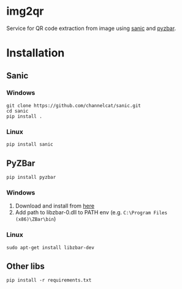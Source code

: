 # img2qr

Service for QR code extraction from image using [sanic](https://github.com/channelcat/sanic/) and [pyzbar](https://github.com/NaturalHistoryMuseum/pyzbar).

# Installation

## Sanic

### Windows

```
git clone https://github.com/channelcat/sanic.git
cd sanic
pip install .
```

### Linux

```
pip install sanic
```

## PyZBar

```
pip install pyzbar
```

### Windows

1. Download and install from [here](http://zbar.sourceforge.net/download.html)
2. Add path to libzbar-0.dll to PATH env (e.g. `C:\Program Files (x86)\ZBar\bin`)

### Linux

```
sudo apt-get install libzbar-dev
```

## Other libs

```
pip install -r requirements.txt
```